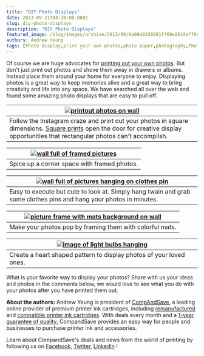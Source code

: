 ```yaml
---
title: "DIY Photo Displays"
date: 2013-09-21T08:36:00.000Z
slug: diy-photo-displays
description: "DIY Photo Displays"
featured_image: /blog/images/archive/2013/09/6a00d8358081ff69e2019aff6ea017970b-800wi-1.jpg
authors: Andrew Yeung
tags: [Photo display,print your own photos,photo paper,photography,Photo frames]
---
```


Of course we are huge advocates for [printing out your own photos](https://blog.compandsave.com/2013/02/best-photo-printer-paper.html). But don't just print out photos and shove them away in drawers or albums. Instead place them around your home for everyone to enjoy. Displaying photos is a great way to keep memories alive and a great way to bring creativity and life into any space. We have searched all over the web and found some amazing photo displays that are easy to pull off.

| [![printout photos on wall](/blog/images/6a00d8358081ff69e2019aff6ea017970b-800wi-1.jpg)](/blog/images/6a00d8358081ff69e2019aff6ea017970b-800wi-1.jpg)                                                                                                                     |
| ---------------------------------------------------------------------------------------------------------------------------------------------------------------------------------------------------------------------------------------------- |
| Follow the Instagram craze and print out your photos in square dimensions. [Square prints](https://abeautifulmess.com/10-ideas-for-square-photos-/) open the door for creative display opportunities that rectangular photos can't accomplish. |

| [![wall full of framed pictures](/blog/images/tumblr-lxne9nudqk1qzn5cio1-500.jpg)](/blog/images/tumblr-lxne9nudqk1qzn5cio1-500.jpg) |
| -------------------------------------------------------------------------------------------------- |
| Spice up a corner space with framed photos.                                                        |

| [![wall full of pictures hanging on clothes pin](/blog/images/24ef3db678113ffd851567470b31f356.jpg)](/blog/images/24ef3db678113ffd851567470b31f356.jpg)             |
| ------------------------------------------------------------------------------------------------------------------ |
| Easy to execute but cute to look at. Simply hang twain and grab some clothes pins and hang your photos in minutes. |

| [![picture frame with mats background on wall](/blog/images/00adeab49eb433efbc4d4d2853319732.jpg)](/blog/images/00adeab49eb433efbc4d4d2853319732.jpg) |
| ------------------------------------------------------------------------------------------------------ |
| Make your photos pop by framing them with colorful mats.                                               |

| [![image of light bulbs hanging](/blog/images/tumblr-kzhoccsoXe1qzr5ipo1-500.jpg)](/blog/images/tumblr-kzhoccsoXe1qzr5ipo1-500.jpg) |
| -------------------------------------------------------------------------------------------------- |
| Create a heart shaped pattern to display photos of your loved ones.                                |

What is your favorite way to display your photos? Share with us your ideas and photos in the comments below, we would love to see what you do with your photos after you have printed them out.

**About the authors:** Andrew Yeung is president of [CompAndSave](https://www.compandsave.com/), a leading online provider of premium printer ink cartridges, including [remanufactured](https://www.compandsave.com/help) and [compatible printer ink cartridges](https://www.compandsave.com/help). With deals every month and a [1-year guarantee of quality](https://www.compandsave.com/help), CompandSave provides an easy way for people and businesses to purchase printer ink and accessories.

Learn about CompandSave's deals and news from the world of printing by following us on [Facebook](https://www.facebook.com/compandsave.ink), [Twitter](https://twitter.com/compandsave), [LinkedIn](https://www.linkedin.com) !

